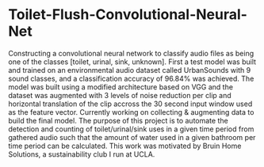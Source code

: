 # Toilet-Flush-Convolutional-Neural-Net

Constructing a convolutional neural network to classify audio files as being one of 
the classes [toilet, urinal, sink, unknown].  First a test model was built and trained 
on an environmental audio dataset called UrbanSounds with 9 sound classes, and a 
classification accuracy of 96.84% was achieved.  The model was built using a modified 
architecture based on VGG and the dataset was augmented with 3 levels of noise reduction 
per clip and horizontal translation of the clip accross the 30 second input window used 
as the feature vector.  Currently working on collecting &amp; augmenting data to build 
the final model.  The purpose of this project is to automate the detection and counting 
of toilet/urinal/sink uses in a given time period from gathered audio such that the 
amount of water used in a given bathroom per time period can be calculated.  This work 
was motivated by Bruin Home Solutions, a sustainability club I run at UCLA.  
